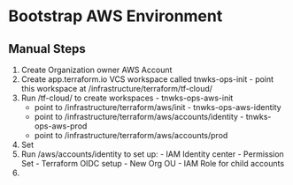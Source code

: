 # Bootstrap AWS Environment

## Manual Steps
  1. Create Organization owner AWS Account
  2. Create app.terraform.io VCS workspace called tnwks-ops-init
    - point this workspace at /infrastructure/terraform/tf-cloud/
  4. Run /tf-cloud/ to create workspaces
    - tnwks-ops-aws-init
      - point to /infrastructure/terraform/aws/init
    - tnwks-ops-aws-identity
      - point to /infrastructure/terraform/aws/accounts/identity
    - tnwks-ops-aws-prod
      - point to /infrastructure/terraform/aws/accounts/prod
  5. Set
  6. Run /aws/accounts/identity to set up:
    - IAM Identity center
    - Permission Set
    - Terraform OIDC setup
    - New Org OU
    - IAM Role for child accounts
  7.


